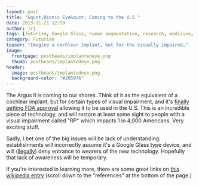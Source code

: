 ```yaml
---
layout: post
title: "&quot;Bionic Eye&quot; Coming to the U.S."
date: 2013-11-21 12:59
author: jrj
tags: [futurism, Google Glass, human augmentation, research, medicine, augmented reality]
category: Futurism
teaser: "Imagine a cochlear implant, but for the visually impaired…"
image:
  frontpage: postheads/implantedeye.png
  thumb: postheads/implantedeye.png
header:
  image: postheads/implantedeye.png
  background-color: "#205976"
---
```

<!---
![Bionic Eye](/assets/postheads/implantedeye.png)
-->

The Argus II is coming to our shores. Think of it as the equivalent of a cochlear implant, but for certain types of visual impairment, and it's [finally getting FDA approval](http://singularityhub.com/2013/11/19/bionic-eye-implant-will-become-available-in-u-s-in-coming-weeks/) allowing it to be used in the U.S. This is an incredible piece of technology, and will restore at least some sight to people with a visual impairment called "RP" which impacts 1 in 4,000 Americans. Very exciting stuff.

Sadly, I bet one of the big issues will be lack of understanding: establishments will incorrectly assume it's a Google Glass type device, and will ([llegally](http://en.wikipedia.org/wiki/Americans_with_Disabilities_Act_of_1990)) deny entrance to wearers of the new technology. Hopefully that lack of awareness will be temporary.

If you're interested in learning more, there are some great links on [this wikipedia entry](http://en.wikipedia.org/wiki/Visual_prosthesis) (scroll down to the "references" at the bottom of the page.)
